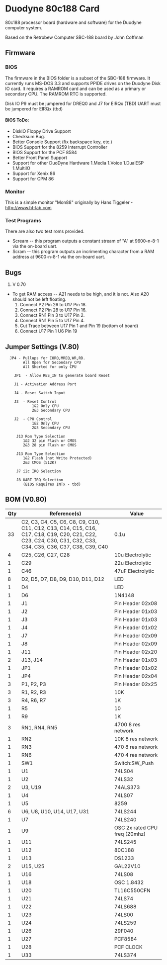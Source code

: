 # Duodyne 80c188 Card
80c188 processor board (hardware and software) for the Duodyne computer system.

Based on the Retrobew Computer SBC-188 board by John Coffman

## Firmware

### BIOS
 The firmware in the BIOS folder is a subset of the SBC-188 firmware.   It currently runs MS-DOS 3.3 and supports PPIDE drives on the Duodyne Disk IO card.  It requires a RAMROM card and can be used as a primary or secondary CPU.   The RAMROM RTC is supported.
 
 Disk IO P9 must be jumpered for DREQ0 and J7 for EIRQx (TBD)
 UART must be jumpered for EIRQx (tbd)
 
#### BIOS ToDo:
* DiskIO Floppy Drive Support
* Checksum Bug.
* Better Console Support (fix backspace key, etc.) 
* BIOS Support for the 8259 Interrupt Controller
* BIOS Support for the PCF 8584
* Better Front Panel Support
* Support for other DuoDyne Hardware
 1.Media
 1.Voice
 1.DualESP
 1.MultiIO
 * Support for Xenix 86
* Support for CPM 86

### Monitor
This is a simple monitor "Mon88" originally by Hans Tiggeler - http://www.ht-lab.com

### Test Programs
There are also two test roms provided.  
* Scream -- this program outputs a constant stream of "A" at 9600-n-8-1 via the on-board uart.
* Scram -- this program outputs an incrimenting character from a RAM address at 9600-n-8-1 via the on-board uart.


## Bugs 
   1. V 0.70
   * To get RAM access -- A21 needs to be high, and it is not. Also A20 should not be left floating.   
      1.  Connect P2 Pin 26 to U17 Pin 18.
      1.  Connect P2 Pin 28 to U17 Pin 16.
      1.  Connect RN1 Pin 3 to U17 Pin 2.
      1.  Connect RN1 Pin 5 to U17 Pin 4.
      1.  Cut Trace between U17 Pin 1 and Pin 19 (bottom of board)
      1.  Connect U17 Pin 1 U6 Pin 19
      
 
## Jumper Settings (V.80)

      JP4 - Pullups for IORQ,MREQ,WR,RD.   
            All Open for Secondary CPU
            All Shorted for only CPU

        JP1  - Allow RES_IN to generate board Reset

        J1 - Activation Address Port
        
        J4 - Reset Switch Input
        
        J3  - Reset Control
                1&2 Only CPU
                2&3 Secondary CPU                
        
        J2  - CPU Control
                1&2 Only CPU
                2&3 Secondary CPU

         J13 Rom Type Selection
            1&2 32 pin Flash or CMOS 
            2&3 28 pin Flash or CMOS 
        
         J13 Rom Type Selection
            1&2 Flash (not Write Protected)
            2&3 CMOS (512K)

         J7 i2c IRQ Selection
        
         J8 UART IRQ Selection
            (BIOS Requires INTx - tbd)
      
## BOM (V0.80)      
Qty|Reference(s)|Value
--- | ----------- | -----
33|C2, C3, C4, C5, C6, C8, C9, C10, C11, C12, C13, C14, C15, C16, C17, C18, C19, C20, C21, C22, C23, C24, C30, C31, C32, C33, C34, C35, C36, C37, C38, C39, C40|0.1u
4|C25, C26, C27, C28|10u Electrolytic
1|C29|22u Electrolytic
1|C46|47uF Electrolytic
8|D2, D5, D7, D8, D9, D10, D11, D12|LED
1|D4|LED
1|D6|1N4148
1|J1|Pin Header 02x08
1|J2|Pin Header 01x03
1|J3|Pin Header 01x03
1|J4|Pin Header 01x02
1|J7|Pin Header 02x09
1|J8|Pin Header 02x09
1|J11|Pin Header 02x20
2|J13, J14|Pin Header 01x03
1|JP1|Pin Header  01x02
1|JP4|Pin Header 02x04
3|P1, P2, P3|Pin Header 02x25
3|R1, R2, R3|10K
3|R4, R6, R7|1K
1|R5|10
1|R9|1K
3|RN1, RN4, RN5|4700  8 res network
1|RN2|10K  8 res network
1|RN3|470 8 res network
1|RN6|470 4 res network 
1|SW1|Switch:SW_Push
1|U1|74LS04
1|U2|74LS32
2|U3, U19|74ALS373
1|U4|74LS07
1|U5|8259
6|U6, U8, U10, U14, U17, U31|74LS244
1|U7|74LS240
1|U9|OSC 2x rated CPU freq (20mhz)
1|U11|74LS245
1|U12|80C188
1|U13|DS1233
2|U15, U25|GAL22V10
1|U16|74LS08
1|U18|OSC 1.8432
1|U20|TL16C550CFN
1|U21|74LS74
1|U22|74LS688
1|U23|74LS00
1|U24|74LS259
1|U26|29F040
1|U27|PCF8584
1|U28|PCF CLOCK
1|U33|74LS374


        